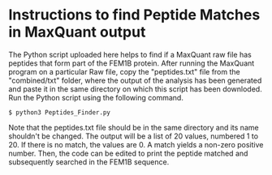 # Instructions to find Peptide Matches in MaxQuant output
The Python script uploaded here helps to find if a MaxQuant raw file has peptides that form part of the FEM1B protein. After running the MaxQuant program on a particular Raw file, 
copy the "peptides.txt" file from the "combined/txt" folder, where the output of the analysis has been generated and paste it in the same directory on which this script has been downloded.
Run the Python script using the following command.
```
$ python3 Peptides_Finder.py
```
Note that the peptides.txt file should be in the same directory and its name shouldn't be changed. The output will be a list of 20 values, numbered 1 to 20. If there is no match, the values are 0.
A match yields a non-zero positive number. Then, the code can be edited to print the peptide matched and subsequently searched in the FEM1B sequence. 
